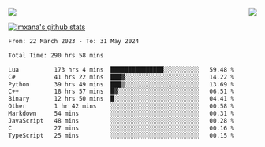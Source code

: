<p>
  <a href="https://count.getloli.com/"><img src="https://count.getloli.com/get/@xana.readme?theme=moebooru-h"></a>
  <img src="https://weather-icon.journeyad.repl.co/@hangzhou?v=1" align="right">
</p>


<a href="https://github.com/imxana"><img align="center" src="https://github-readme-stats.vercel.app/api?username=imxana&show_icons=true&include_all_commits=true&hide_border=tru&custom_title=imxana%27s%20Github%20Stats" alt="imxana's github stats" /></a> 

<!--START_SECTION:waka-->

```txt
From: 22 March 2023 - To: 31 May 2024

Total Time: 290 hrs 58 mins

Lua          173 hrs 4 mins  ███████████████░░░░░░░░░░   59.48 %
C#           41 hrs 22 mins  ███▓░░░░░░░░░░░░░░░░░░░░░   14.22 %
Python       39 hrs 49 mins  ███▒░░░░░░░░░░░░░░░░░░░░░   13.69 %
C++          18 hrs 57 mins  █▓░░░░░░░░░░░░░░░░░░░░░░░   06.51 %
Binary       12 hrs 50 mins  █░░░░░░░░░░░░░░░░░░░░░░░░   04.41 %
Other        1 hr 42 mins    ░░░░░░░░░░░░░░░░░░░░░░░░░   00.58 %
Markdown     54 mins         ░░░░░░░░░░░░░░░░░░░░░░░░░   00.31 %
JavaScript   48 mins         ░░░░░░░░░░░░░░░░░░░░░░░░░   00.28 %
C            27 mins         ░░░░░░░░░░░░░░░░░░░░░░░░░   00.16 %
TypeScript   25 mins         ░░░░░░░░░░░░░░░░░░░░░░░░░   00.15 %
```

<!--END_SECTION:waka-->
